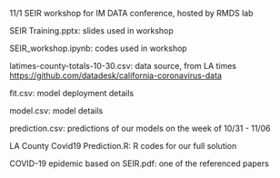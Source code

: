 11/1 SEIR workshop for IM DATA conference, hosted by RMDS lab

SEIR Training.pptx: slides used in workshop

SEIR_workshop.ipynb: codes used in workshop

latimes-county-totals-10-30.csv: data source, from LA times https://github.com/datadesk/california-coronavirus-data


fit.csv: model deployment details

model.csv: model details

prediction.csv: predictions of our models on the week of 10/31 - 11/06


LA County Covid19 Prediction.R: R codes for our full solution

COVID-19 epidemic based on SEIR.pdf: one of the referenced papers
